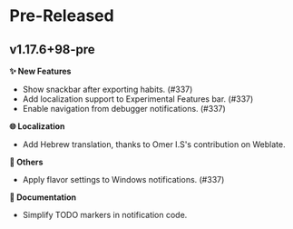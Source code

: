 <!-- markdownlint-disable MD036 -->
<!--
Title: Pre-Released or Released: v1.2.3+xx
-->

# Pre-Released

## v1.17.6+98-pre

**✨ New Features**

- Show snackbar after exporting habits. (#337)
- Add localization support to Experimental Features bar. (#337)
- Enable navigation from debugger notifications. (#337)

**🌐 Localization**

- Add Hebrew translation, thanks to Omer I.S's contribution on Weblate.

**🧹 Others**

- Apply flavor settings to Windows notifications. (#337)

**📝 Documentation**

- Simplify TODO markers in notification code.
